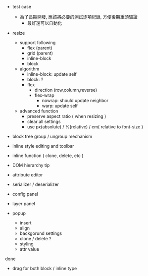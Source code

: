  - test case
   - 為了長期開發, 應該將必要的測試逐項紀錄, 方便後期重頭驗證
     - 最好還可以自動化
 - resize
   - support following
     - flex (parent)
     - grid (parent)
     - inline-block
     - block
   - algorithm
     - inline-block: update self
     - block: ?
     - flex
       - direction (row,column,reverse)
       - flex-wrap
         - nowrap: should update neighbor
         - warp: update self
   - advanced function
     - preserve aspect ratio ( when resizing )
     - clear all settings
     - use px(absolute) / %(relative) / em( relative to font-size )
        

 - block tree group / ungroup mechanism
 - inline style editing and toolbar
 - inline function ( clone, delete, etc )
 - DOM hierarchy tip
 - attribute editor
 - serializer / deserializer
 - config panel
 - layer panel
 - popup
   - insert
   - align
   - backgorund settings
   - clone / delete ?
   - styling
   - attr value

done
 - drag for both block / inline type
